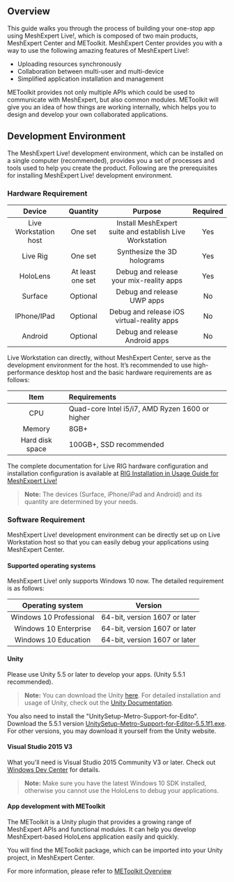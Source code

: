 ## Overview

This guide walks you through the process of building your one-stop app using MeshExpert Live!, which is composed of two main products, MeshExpert Center and METoolkit.
MeshExpert Center provides you with a way to use the following amazing features of MeshExpert Live!:

+ Uploading resources synchronously
+ Collaboration between multi-user and multi-device
+ Simplified application installation and management

METoolkit provides not only multiple APIs which could be used to communicate with MeshExpert, but also common modules. METoolkit will give you an idea of how things are working internally, which helps you to design and develop your own collaborated applications.

## Development Environment

The MeshExpert Live! development environment, which can be installed on a single computer (recommended), provides you a set of processes and tools used to help you create the product. Following are the prerequisites for installing MeshExpert Live! development environment.

### Hardware Requirement

|        Device         |     Quantity     |                 Purpose                  | Required |
| :-------------------: | :--------------: | :--------------------------------------: | :------: |
| Live Workstation host |     One set      | Install MeshExpert suite and establish Live Workstation |   Yes    |
|       Live Rig        |     One set      |        Synthesize the 3D holograms        |   Yes    |
|       HoloLens        | At least one set | Debug and release your mix-reality apps  |   Yes    |
|        Surface        |     Optional     |        Debug and release UWP apps        |    No    |
|      IPhone/IPad      |     Optional     | Debug and release iOS virtual-reality apps |    No    |
|        Android        |     Optional     |      Debug and release Android apps      |    No    |

Live Workstation can directly, without MeshExpert Center, serve as the development environment for the host. It’s recommended to use high-performance desktop host and the basic hardware requirements are as follows:

|      Item       | Requirements                             |
| :-------------: | :--------------------------------------- |
|       CPU       | Quad-core Intel i5/i7, AMD Ryzen 1600 or higher |
|     Memory      | 8GB+                                     |
| Hard disk space | 100GB+, SSD recommended                  |

The complete documentation for Live RIG hardware configuration and installation configuration is available at [RIG Installation in Usage Guide for MeshExpert Live!](user-guide.md#rig-installation)

> **Note:** The devices (Surface, iPhone/iPad and Android) and its quantity are determined by your needs.

### Software Requirement

MeshExpert Live! development environment can be directly set up on Live Workstation host so that you can easily debug your applications using MeshExpert Center.

#### Supported operating systems

MeshExpert Live! only supports Windows 10 now. The detailed requirement is as follows:

|    Operating system     |            Version            |
| :---------------------: | :---------------------------: |
| Windows 10 Professional | 64-bit, version 1607 or later |
|  Windows 10 Enterprise  | 64-bit, version 1607 or later |
|  Windows 10 Education   | 64-bit, version 1607 or later |

#### Unity

Please use Unity 5.5 or later to develop your apps. (Unity 5.5.1 recommended).

> **Note:** You can download the Unity [here](https://unity3d.com/get-unity/download/archive). For detailed installation and usage of Unity, check out the [Unity Documentation](https://docs.unity3d.com/Manual/index.html).

You also need to install the "UnitySetup-Metro-Support-for-Edito". Download the 5.5.1 version [UnitySetup-Metro-Support-for-Editor-5.5.1f1.exe](https://meshexpert-us.s3.amazonaws.com/UnitySetup-Metro-Support-for-Editor-5.5.1f1.exe). For other versions, you may download it yourself from the Unity website.



#### Visual Studio 2015 V3

What you'll need is Visual Studio 2015 Community V3 or later. Check out [Windows Dev Center](https://developer.microsoft.com/en-us/windows/mixed-reality/install_the_tools#immersive_headset_development_.28minimum.29) for details.

> **Note:** Make sure you have the latest Windows 10 SDK installed, otherwise you cannot use the HoloLens to debug your applications.



#### App development with METoolkit 

The METoolkit is a Unity plugin that provides a growing range of MeshExpert APIs and functional modules. It can help you develop MeshExpert-based HoloLens application easily and quickly.

You will find the METoolkit package, which can be imported into your Unity project, in MeshExpert Center.

For more information, please refer to [METoolkit Overview](METoolkit/METoolkit-overview.md)


